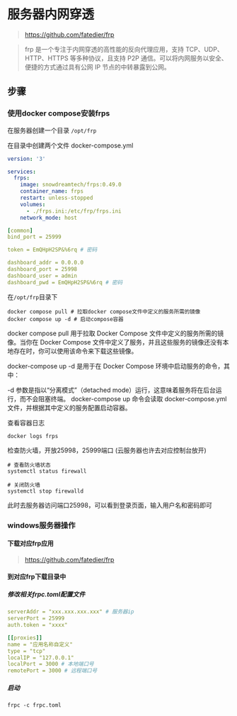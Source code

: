 # 服务器内网穿透
> https://github.com/fatedier/frp
 
> frp 是一个专注于内网穿透的高性能的反向代理应用，支持 TCP、UDP、HTTP、HTTPS 等多种协议，且支持 P2P 通信。可以将内网服务以安全、便捷的方式通过具有公网 IP 节点的中转暴露到公网。


## 步骤

### 使用docker compose安装frps

在服务器创建一个目录 `/opt/frp`

在目录中创建两个文件
docker-compose.yml
```yaml
version: '3'

services:
  frps:
    image: snowdreamtech/frps:0.49.0
    container_name: frps
    restart: unless-stopped
    volumes:
      - ./frps.ini:/etc/frp/frps.ini
    network_mode: host
```
```yaml
[common]
bind_port = 25999

token = EmQHpH2SP&%6rq # 密码

dashboard_addr = 0.0.0.0
dashboard_port = 25998
dashboard_user = admin
dashboard_pwd = EmQHpH2SP&%6rq # 密码
```

在`/opt/frp`目录下
```shell
docker compose pull # 拉取docker compose文件中定义的服务所需的镜像
docker compose up -d # 启动compose容器
```

docker compose pull 用于拉取 Docker Compose 文件中定义的服务所需的镜像。当你在 Docker Compose 文件中定义了服务，并且这些服务的镜像还没有本地存在时，你可以使用该命令来下载这些镜像。

docker-compose up -d 是用于在 Docker Compose 环境中启动服务的命令，其中：

-d 参数是指以“分离模式”（detached mode）运行，这意味着服务将在后台运行，而不会阻塞终端。
docker-compose up 命令会读取 docker-compose.yml 文件，并根据其中定义的服务配置启动容器。


查看容器日志

```shell
docker logs frps
```

检查防火墙，开放25998，25999端口 (云服务器也许去对应控制台放开)

```shell
# 查看防火墙状态
systemctl status firewall
```

```shell
# 关闭防火墙
systemctl stop firewalld
```

此时去服务器访问端口25998，可以看到登录页面，输入用户名和密码即可


### windows服务器操作

#### 下载对应frp应用 
> https://github.com/fatedier/frp

#### 到对应frp下载目录中

##### 修改相关frpc.toml配置文件
```yaml
serverAddr = "xxx.xxx.xxx.xxx" # 服务器ip
serverPort = 25999
auth.token = "xxxx"

[[proxies]]
name = "应用名称自定义"
type = "tcp"
localIP = "127.0.0.1"
localPort = 3000 # 本地端口号
remotePort = 3000 # 远程端口号
```


##### 启动
```shell
frpc -c frpc.toml
```

